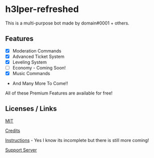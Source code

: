 # h3lper-refreshed

This is a multi-purpose bot made by domain#0001 + others.

## Features

- [x] Moderation Commands
- [x] Advanced Ticket System
- [x] Leveling System
- [ ] Economy - Coming Soon!
- [x] Music Commands
- And Many More To Come!!

All of these Premium Features are available for free!

## Licenses / Links

[MIT](https://choosealicense.com/licenses/mit/)

[Credits](https://github.com/Potatopy/h3lper-refreshed-v1/blob/master/CREDITS.md)

[Instructions](https://github.com/Potatopy/h3lper-refreshed-v1/blob/master/INSTRUCTIONS.md) - Yes I know its incomplete but there is still more coming!

[Support Server](https://discord.gg/9j8qcsVFQX)

